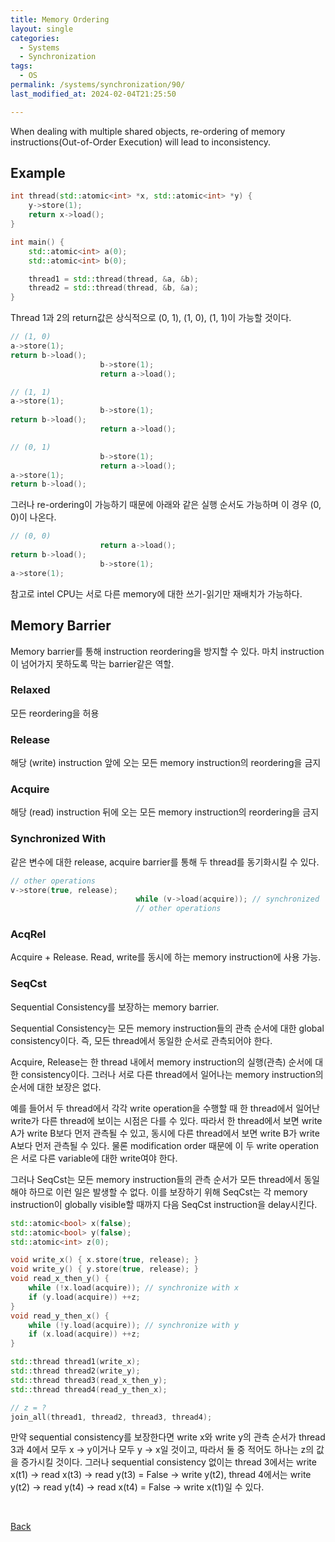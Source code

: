 ```yaml
---
title: Memory Ordering
layout: single
categories:
  - Systems
  - Synchronization
tags:
  - OS
permalink: /systems/synchronization/90/
last_modified_at: 2024-02-04T21:25:50

---
```


When dealing with multiple shared objects, re-ordering of memory instructions(Out-of-Order Execution) will lead to inconsistency.

## Example

```cpp
int thread(std::atomic<int> *x, std::atomic<int> *y) {
    y->store(1);
    return x->load();
}

int main() {
    std::atomic<int> a(0);
    std::atomic<int> b(0);

    thread1 = std::thread(thread, &a, &b);
    thread2 = std::thread(thread, &b, &a);
}
```

Thread 1과 2의 return값은 상식적으로 (0, 1), (1, 0), (1, 1)이 가능할 것이다.

```cpp
// (1, 0)
a->store(1);
return b->load();
                    b->store(1);
                    return a->load();

// (1, 1)
a->store(1);
                    b->store(1);
return b->load();
                    return a->load();

// (0, 1)
                    b->store(1);
                    return a->load();
a->store(1);
return b->load();
```

그러나 re-ordering이 가능하기 때문에 아래와 같은 실행 순서도 가능하며 이 경우 (0, 0)이 나온다.

```cpp
// (0, 0)
                    return a->load();
return b->load();
                    b->store(1);
a->store(1);
```

참고로 intel CPU는 서로 다른 memory에 대한 쓰기-읽기만 재배치가 가능하다.

## Memory Barrier

Memory barrier를 통해 instruction reordering을 방지할 수 있다.
마치 instruction이 넘어가지 못하도록 막는 barrier같은 역할.

### Relaxed

모든 reordering을 허용

### Release

해당 (write) instruction 앞에 오는 모든 memory instruction의 reordering을 금지

### Acquire

해당 (read) instruction 뒤에 오는 모든 memory instruction의 reordering을 금지

### Synchronized With

같은 변수에 대한 release, acquire barrier를 통해 두 thread를 동기화시킬 수 있다.

```c
// other operations
v->store(true, release);
                            while (v->load(acquire)); // synchronized
                            // other operations
```

### AcqRel

Acquire + Release. Read, write를 동시에 하는 memory instruction에 사용 가능.

### SeqCst

Sequential Consistency를 보장하는 memory barrier.

Sequential Consistency는 모든 memory instruction들의 관측 순서에 대한 global consistency이다.
즉, 모든 thread에서 동일한 순서로 관측되어야 한다.

Acquire, Release는 한 thread 내에서 memory instruction의 실행(관측) 순서에 대한 consistency이다.
그러나 서로 다른 thread에서 일어나는 memory instruction의 순서에 대한 보장은 없다.

예를 들어서 두 thread에서 각각 write operation을 수행할 때 한 thread에서 일어난 write가 다른 thread에 보이는 시점은 다를 수 있다.
따라서 한 thread에서 보면 write A가 write B보다 먼저 관측될 수 있고, 동시에 다른 thread에서 보면 write B가 write A보다 먼저 관측될 수 있다.
물론 modification order 때문에 이 두 write operation은 서로 다른 variable에 대한 write여야 한다.

그러나 SeqCst는 모든 memory instruction들의 관측 순서가 모든 thread에서 동일해야 하므로 이런 일은 발생할 수 없다.
이를 보장하기 위해 SeqCst는 각 memory instruction이 globally visible할 때까지 다음 SeqCst instruction을 delay시킨다.

```cpp
std::atomic<bool> x(false);
std::atomic<bool> y(false);
std::atomic<int> z(0);

void write_x() { x.store(true, release); }
void write_y() { y.store(true, release); }
void read_x_then_y() {
    while (!x.load(acquire)); // synchronize with x
    if (y.load(acquire)) ++z;
}
void read_y_then_x() {
    while (!y.load(acquire)); // synchronize with y
    if (x.load(acquire)) ++z;
}

std::thread thread1(write_x);
std::thread thread2(write_y);
std::thread thread3(read_x_then_y);
std::thread thread4(read_y_then_x);

// z = ?
join_all(thread1, thread2, thread3, thread4);
```

만약 sequential consistency를 보장한다면 write x와 write y의 관측 순서가 thread 3과 4에서 모두 x -> y이거나 모두 y -> x일 것이고, 따라서 둘 중 적어도 하나는 z의 값을 증가시킬 것이다.
그러나 sequential consistency 없이는 thread 3에서는 write x(t1) -> read x(t3) -> read y(t3) = False -> write y(t2), thread 4에서는 write y(t2) -> read y(t4) -> read x(t4) = False -> write x(t1)일 수 있다.

<br>

[Back](/systems/synchronization/)